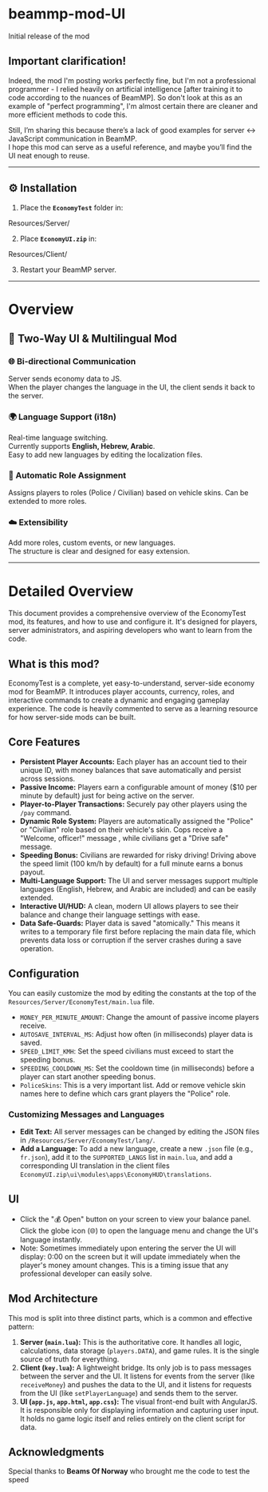 # beammp-mod-UI
Initial release of the mod
## Important clarification!
Indeed, the mod I'm posting works perfectly fine, but I'm not a professional programmer - I relied heavily on artificial intelligence [after training it to code according to the nuances of BeamMP]. So don't look at this as an example of "perfect programming", I'm almost certain there are cleaner and more efficient methods to code this.

Still, I’m sharing this because there’s a lack of good examples for server ↔ JavaScript communication in BeamMP.  
I hope this mod can serve as a useful reference, and maybe you’ll find the UI neat enough to reuse.

---

## ⚙️ Installation
1. Place the **`EconomyTest`** folder in:

Resources/Server/

2. Place **`EconomyUI.zip`** in:

Resources/Client/

3. Restart your BeamMP server.

---

# Overview

## 📢 Two-Way UI & Multilingual Mod

### 🌐 Bi-directional Communication
Server sends economy data to JS.  
When the player changes the language in the UI, the client sends it back to the server.

### 🌍 Language Support (i18n)
Real-time language switching.  
Currently supports **English, Hebrew, Arabic**.  
Easy to add new languages by editing the localization files.

### 🚓 Automatic Role Assignment
Assigns players to roles (Police / Civilian) based on vehicle skins. Can be extended to more roles.

### ☁️ Extensibility
Add more roles, custom events, or new languages.  
The structure is clear and designed for easy extension.

---

# Detailed Overview

This document provides a comprehensive overview of the EconomyTest mod, its features, and how to use and configure it. It's designed for players, server administrators, and aspiring developers who want to learn from the code.

## What is this mod?

EconomyTest is a complete, yet easy-to-understand, server-side economy mod for BeamMP. It introduces player accounts, currency, roles, and interactive commands to create a dynamic and engaging gameplay experience. The code is heavily commented to serve as a learning resource for how server-side mods can be built.

## Core Features

*  **Persistent Player Accounts:** Each player has an account tied to their unique ID, with money balances that save automatically and persist across sessions.
*  **Passive Income:** Players earn a configurable amount of money ($10 per minute by default) just for being active on the server.
*  **Player-to-Player Transactions:** Securely pay other players using the `/pay` command.
*  **Dynamic Role System:** Players are automatically assigned the "Police" or "Civilian" role based on their vehicle's skin.  Cops receive a "Welcome, officer!" message     , while civilians get a "Drive safe" message.
*  **Speeding Bonus:** Civilians are rewarded for risky driving!  Driving above the speed limit (100 km/h by default) for a full minute earns a bonus payout.
*  **Multi-Language Support:** The UI and server messages support multiple languages (English, Hebrew, and Arabic are included) and can be easily extended.
*  **Interactive UI/HUD:** A clean, modern UI allows players to see their balance and change their language settings with ease.
*  **Data Safe-Guards:** Player data is saved "atomically."  This means it writes to a temporary file first before replacing the main data file, which prevents data loss or corruption if the server crashes during a save operation.

## Configuration

 You can easily customize the mod by editing the constants at the top of the `Resources/Server/EconomyTest/main.lua` file.

* `MONEY_PER_MINUTE_AMOUNT`: Change the amount of passive income players receive.
* `AUTOSAVE_INTERVAL_MS`: Adjust how often (in milliseconds) player data is saved.
* `SPEED_LIMIT_KMH`: Set the speed civilians must exceed to start the speeding bonus.
* `SPEEDING_COOLDOWN_MS`: Set the cooldown time (in milliseconds) before a player can start another speeding bonus.
* `PoliceSkins`: This is a very important list.  Add or remove vehicle skin names here to define which cars grant players the "Police" role.

### Customizing Messages and Languages

* **Edit Text:** All server messages can be changed by editing the JSON files in `/Resources/Server/EconomyTest/lang/`.
* **Add a Language:** To add a new language, create a new `.json` file (e.g., `fr.json`), add it to the `SUPPORTED_LANGS` list in `main.lua`, and add a corresponding UI translation in the client files `EconomyUI.zip\ui\modules\apps\EconomyHUD\translations`.

## UI
*  Click the "💰 Open" button on your screen to view your balance panel.  Click the globe icon (🌐) to open the language menu and change the UI's language instantly.
*  Note: Sometimes immediately upon entering the server the UI will display: 0:00 on the screen but it will update immediately when the player's money amount changes. This is a timing issue that any professional developer can easily solve.

## Mod Architecture

This mod is split into three distinct parts, which is a common and effective pattern:

1. **Server (`main.lua`):** This is the authoritative core. It handles all logic, calculations, data storage (`players.DATA`), and game rules. It is the single source of truth for everything.
2. **Client (`key.lua`):** A lightweight bridge. Its only job is to pass messages between the server and the UI. It listens for events from the server (like `receiveMoney`) and pushes the data to the UI, and it listens for requests from the UI (like `setPlayerLanguage`) and sends them to the server.
3. **UI (`app.js`, `app.html`, `app.css`):** The visual front-end built with AngularJS. It is responsible only for displaying information and capturing user input. It holds no game logic itself and relies entirely on the client script for data.


## Acknowledgments

Special thanks to **Beams Of Norway** who brought me the code to test the speed
